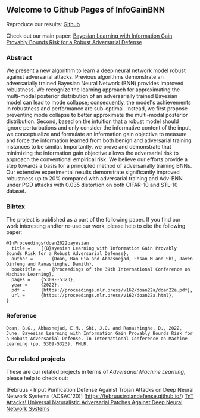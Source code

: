 ## Welcome to Github Pages of InfoGainBNN

Reproduce our results: [Github](https://github.com/InfoGainBNN/InfoGainBNN.github.io)

Check out our main paper: [Bayesian Learning with Information Gain Provably Bounds Risk for a Robust Adversarial Defense](https://proceedings.mlr.press/v162/doan22a/doan22a.pdf)


### Abstract

We present a new algorithm to learn a deep neural network model robust against adversarial attacks. Previous algorithms demonstrate an adversarially trained Bayesian Neural Network (BNN) provides improved robustness. We recognize the learning approach for approximating the multi-modal posterior distribution of an adversarially trained Bayesian model can lead to mode collapse; consequently, the model's achievements in robustness and performance are sub-optimal. Instead, we first propose preventing mode collapse to better approximate the multi-modal posterior distribution. Second, based on the intuition that a robust model should ignore perturbations and only consider the informative content of the input, we conceptualize and formulate an information gain objective to measure and force the information learned from both benign and adversarial training instances to be similar. Importantly. we prove and demonstrate that minimizing the information gain objective allows the adversarial risk to approach the conventional empirical risk. We believe our efforts provide a step towards a basis for a principled method of adversarially training BNNs. Our extensive experimental results demonstrate significantly improved robustness up to 20% compared with adversarial training and Adv-BNN under PGD attacks with 0.035 distortion on both CIFAR-10 and STL-10 dataset.

### Bibtex

The project is published as a part of the following paper. If you find our work interesting and/or re-use our work, please help to cite the following paper: 

```
@InProceedings{doan2022bayesian
  title = 	 {{B}ayesian Learning with Information Gain Provably Bounds Risk for a Robust Adversarial Defense},
  author =       {Doan, Bao Gia and Abbasnejad, Ehsan M and Shi, Javen Qinfeng and Ranashinghe, Damith},
  booktitle = 	 {Proceedings of the 39th International Conference on Machine Learning},
  pages = 	 {5309--5323},
  year = 	 {2022},
  pdf = 	 {https://proceedings.mlr.press/v162/doan22a/doan22a.pdf},
  url = 	 {https://proceedings.mlr.press/v162/doan22a.html},
}

```

### Reference

```
Doan, B.G., Abbasnejad, E.M., Shi, J.Q. and Ranashinghe, D., 2022, June. Bayesian Learning with Information Gain Provably Bounds Risk for a Robust Adversarial Defense. In International Conference on Machine Learning (pp. 5309-5323). PMLR.
```


### Our related projects
These are our related projects in terms of *Adversarial Machine Learning*, please help to check out:

[Februus - Input Purification Defense Against Trojan Attacks on Deep Neural Network Systems (ACSAC'20)] (https://februustrojandefense.github.io/)
[TnT Attacks! Universal Naturalistic Adversarial Patches Against Deep Neural Network Systems](https://tntattacks.github.io/)
